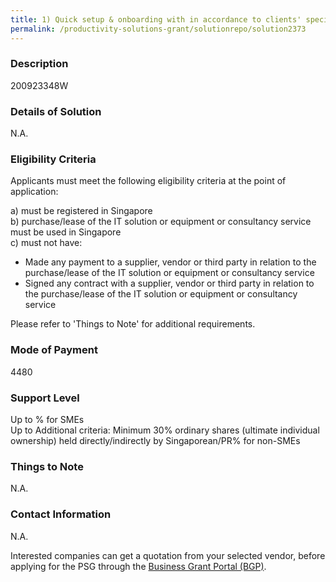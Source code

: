 ```yaml
---
title: 1) Quick setup & onboarding with in accordance to clients' specific workflows. 2) Innovative training platform to monitor learners progress & assignments completion to ensure learners apply what they have learned. 3) Elimination or minimization of data entry with OCR data extraction for expenses & sales receipts / invoices management and automated accounts code categorization.  4) Efficient processing & recording of expenses claims into QuickBooks Online.
permalink: /productivity-solutions-grant/solutionrepo/solution2373
---
```


### Description

200923348W

### Details of Solution

N.A.

### Eligibility Criteria

Applicants must meet the following eligibility criteria at the point of application:

a) must be registered in Singapore <br>
b) purchase/lease of the IT solution or equipment or consultancy service must be used in Singapore <br>
c) must not have:
- Made any payment to a supplier, vendor or third party in relation to the purchase/lease of the IT solution or equipment or consultancy service
- Signed any contract with a supplier, vendor or third party in relation to the purchase/lease of the IT solution or equipment or consultancy service

Please refer to 'Things to Note' for additional requirements.

### Mode of Payment
4480

### Support Level
Up to % for SMEs <br>
Up to Additional criteria: 
Minimum 30% ordinary shares (ultimate individual ownership) held directly/indirectly by Singaporean/PR% for non-SMEs

### Things to Note
N.A.

### Contact Information
N.A.

Interested companies can get a quotation from your selected vendor, before applying for the PSG through the <a target='_blank' rel='noopener' href='https://www.businessgrants.gov.sg/'>Business Grant Portal (BGP)</a>.
